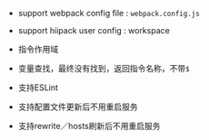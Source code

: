 * support webpack config file : `webpack.config.js`
* support hiipack user config : workspace

* 指令作用域
* 变量查找，最终没有找到，返回指令名称，不带`$`
* 支持ESLint
* 支持配置文件更新后不用重启服务
* 支持rewrite／hosts刷新后不用重启服务
